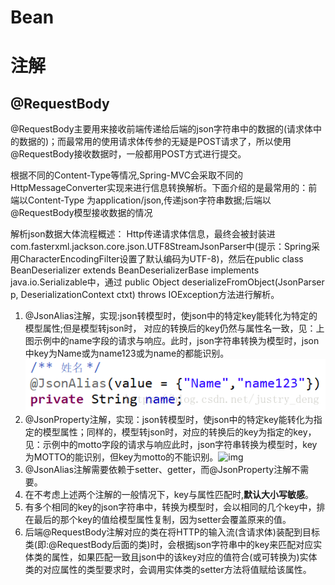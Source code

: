 # Bean

# 注解

## @RequestBody

@RequestBody主要用来接收前端传递给后端的json字符串中的数据的(请求体中的数据的)；而最常用的使用请求体传参的无疑是POST请求了，所以使用@RequestBody接收数据时，一般都用POST方式进行提交。

根据不同的Content-Type等情况,Spring-MVC会采取不同的HttpMessageConverter实现来进行信息转换解析。下面介绍的是最常用的：前端以Content-Type 为application/json,传递json字符串数据;后端以@RequestBody模型接收数据的情况

解析json数据大体流程概述：
        Http传递请求体信息，最终会被封装进com.fasterxml.jackson.core.json.UTF8StreamJsonParser中(提示：Spring采用CharacterEncodingFilter设置了默认编码为UTF-8)，然后在public class BeanDeserializer extends BeanDeserializerBase implements java.io.Serializable中，通过 public Object deserializeFromObject(JsonParser p, DeserializationContext ctxt) throws IOException方法进行解析。

1. @JsonAlias注解，实现:json转模型时，使json中的特定key能转化为特定的模型属性;但是模型转json时，
   对应的转换后的key仍然与属性名一致，见：上图示例中的name字段的请求与响应。此时，json字符串转换为模型时，json中key为Name或为name123或为name的都能识别。
   ![img](image/Springboot/1646641125346.png)
2. @JsonProperty注解，实现：json转模型时，使json中的特定key能转化为指定的模型属性；同样的，模型转json时，对应的转换后的key为指定的key，见：示例中的motto字段的请求与响应此时，json字符串转换为模型时，key为MOTTO的能识别，但key为motto的不能识别。![img](https://file+.vscode-resource.vscode-webview.net/d%3A/DATA/%E5%8D%9A%E5%AE%A2/young-rich.github.io/_posts/Spring/image/Springboot/1646641183143.png)
3. @JsonAlias注解需要依赖于setter、getter，而@JsonProperty注解不需要。
4. 在不考虑上述两个注解的一般情况下，key与属性匹配时,**默认大小写敏感**。
5. 有多个相同的key的json字符串中，转换为模型时，会以相同的几个key中，排在最后的那个key的值给模型属性复制，因为setter会覆盖原来的值。
6. 后端@RequestBody注解对应的类在将HTTP的输入流(含请求体)装配到目标类(即:@RequestBody后面的类)时，会根据json字符串中的key来匹配对应实体类的属性，如果匹配一致且json中的该key对应的值符合(或可转换为)实体类的对应属性的类型要求时，会调用实体类的setter方法将值赋给该属性。
